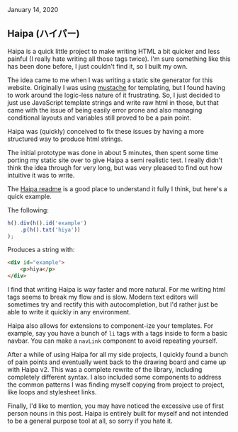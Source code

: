 <div class="postTitle">
    <date>January 14, 2020</date>
    <h2>Haipa (ハイパー)</h2>
    <div></div>
</div>

Haipa is a quick little project to make writing HTML a bit quicker and less painful (I really hate writing all those tags twice). I'm sure something like this has been done before, I just couldn't find it, so I built my own.

The idea came to me when I was writing a static site generator for this website.  Originally I was using [mustache](https://mustache.github.io/) for templating, but I found having to work around the logic-less nature of it frustrating.  So, I just decided to just use JavaScript template strings and write raw html in those, but that came with the issue of being easily error prone and also managing conditional layouts and variables still proved to be a pain point.  

Haipa was (quickly) conceived to fix these issues by having a more structured way to produce html strings. 

The initial prototype was done in about 5 minutes, then spent some time porting my static site over to give Haipa a semi realistic test.  I really didn't think the idea through for very long, but was very pleased to find out how intuitive it was to write.

The [Haipa readme](https://github.com/matteron/Haipa) is a good place to understand it fully I think, but here's a quick example.

The following:
```javascript
h().div(h().id('example')
    .p(h().txt('hiya'))
);
```

Produces a string with:
```html
<div id="example">
    <p>hiya</p>
</div>
```

I find that writing Haipa is way faster and more natural.  For me writing html tags seems to break my flow and is slow.  Modern text editors will sometimes try and rectify this with autocompletion, but I'd rather just be able to write it quickly in any environment.

Haipa also allows for extensions to component-ize your templates.  For example, say you have a bunch of `li` tags with `a` tags inside to form a basic navbar.  You can make a `navLink` component to avoid repeating yourself.

After a while of using Haipa for all my side projects, I quickly found a bunch of pain points and eventually went back to the drawing board and came up with Haipa v2.  This was a complete rewrite of the library, including completely different syntax.  I also included some components to address the common patterns I was finding myself copying from project to project, like loops and stylesheet links.

Finally, I'd like to mention, you may have noticed the excessive use of first person nouns in this post.  Haipa is entirely built for myself and not intended to be a general purpose tool at all, so sorry if you hate it.

